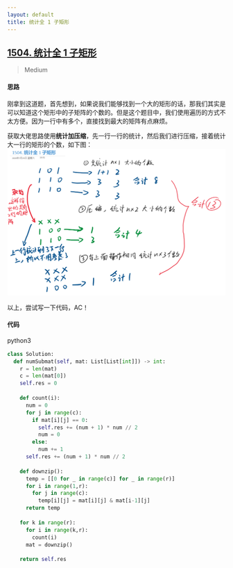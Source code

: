 ```yaml
---
layout: default
title: 统计全 1 子矩形
---
```


## [1504\. 统计全 1 子矩形](https://leetcode-cn.com/problems/count-submatrices-with-all-ones/)

> Medium

#### 思路

刚拿到这道题，首先想到，如果说我们能够找到一个大的矩形的话，那我们其实是可以知道这个矩形中的子矩阵的个数的。但是这个题目中，我们使用遍历的方式不太方便。因为一行中有多个，直接找到最大的矩阵有点麻烦。

获取大佬思路使用**统计加压缩**，先一行一行的统计，然后我们进行压缩，接着统计大一行的矩形的个数，如下图：
![](/public/images/count-submatrices-with-all-ones-1.png)

以上，尝试写一下代码，AC！

#### 代码
python3
```python
class Solution:
  def numSubmat(self, mat: List[List[int]]) -> int:
    r = len(mat)
    c = len(mat[0])
    self.res = 0

    def count(i):
      num = 0 
      for j in range(c):
        if mat[i][j] == 0:
          self.res += (num + 1) * num // 2
          num = 0
        else:
          num += 1 
      self.res += (num + 1) * num // 2

    def downzip():
      temp = [[0 for _ in range(c)] for _ in range(r)]
      for i in range(1,r):
        for j in range(c):
          temp[i][j] = mat[i][j] & mat[i-1][j]
      return temp

    for k in range(r):
      for i in range(k,r):
        count(i)
      mat = downzip()

    return self.res
```